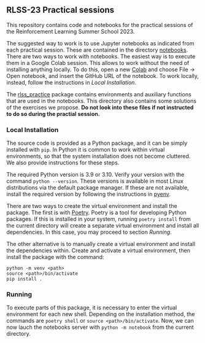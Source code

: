 ## RLSS-23 Practical sessions

This repository contains code and notebooks for the practical sessions of the Reinforcement Learning Summer School 2023.

The suggested way to work is to use Jupyter notebooks as indicated from each practical session.
These are contained in the directory [notebooks](notebooks/). There are two ways to work with notebooks.
The easiest way is to execute them in a Google Colab session.
This allows to work without the need of installing anything locally.
To do this, open a new [Colab](https://colab.research.google.com/) and choose File -> Open notebook, and insert the GitHub URL of the notebook.
To work locally, instead, follow the instructions in *Local Installation*.

The [rlss_practice](rlss_practice/) package contains environments and auxiliary functions that are used in the notebooks.
This directory also contains some solutions of the exercises we propose. **Do not look into these files if not instructed to do so during the practial session.**


### Local Installation

The source code is provided as a Python package, and it can be simply installed with `pip`.
In Python it is common to work within virtual environments, so that the system installation does not become cluttered. We also provide instructions for these steps.

The required Python version is 3.9 or 3.10. Verify your version with the command `python --version`. These versions is available in most Linux distributions via the default package manager.
If these are not available, install the required version by following the instructions in [pyenv](https://github.com/pyenv/pyenv).

There are two ways to create the virtual environment and install the package.
The first is with [Poetry](https://python-poetry.org/). Poetry is a tool for developing Python packages. If this is installed in your system, running `poetry install` from the current directory will create a separate virtual environment and install all dependencies. In this case, you may proceed to section *Running*.

The other alternative is to manually create a virtual environment and install the dependencies within.
Create and activate a virtual environment, then install the package with the command:

    python -m venv <path>
    source <path>/bin/activate
    pip install .


### Running

To execute parts of this package, it is necessary to enter the virtual environment for each new shell.
Depending on the installation method, the commands are `poetry shell` or `source <path>/bin/activate`.
Now, we can now lauch the notebooks server with `python -m notebook` from the current directory.